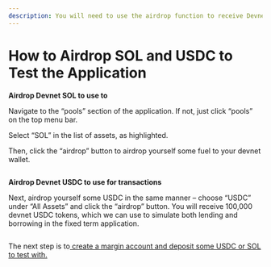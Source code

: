 ```yaml
---
description: You will need to use the airdrop function to receive Devnet tokens
---
```


# How to Airdrop SOL and USDC to Test the Application

**Airdrop Devnet SOL to use to**&#x20;

Navigate to the “pools” section of the application. If not, just click “pools” on the top menu bar.&#x20;

Select “SOL” in the list of assets, as highlighted.&#x20;

Then, click the “airdrop” button to airdrop yourself some fuel to your devnet wallet.

<figure><img src="https://lh5.googleusercontent.com/1xNcEIiVwKS6bi-asqVghypLTb3kcnMhpyqGhpeXbgr9CoMRiR4TMdSImLRRaPBTwzWjSswq9OegEp_yVdHmwfMjmjVm0ImqYs6m6i3YcJO0tiffs5pfROEF-csIlJjSXtNOdDrOl8momGOUyAWuNjs" alt=""><figcaption></figcaption></figure>

**Airdrop Devnet USDC to use for transactions**

Next, airdrop yourself some USDC in the same manner – choose “USDC” under “All Assets” and click the “airdrop” button. You will receive 100,000 devnet USDC tokens, which we can use to simulate both lending and borrowing in the fixed term application.

<figure><img src="https://lh4.googleusercontent.com/ZjR58norubYssJHfHYO58vZM9Vsep9whs87LElIPaJScZaZHVcBWN_aaNqo51ftlazS9ApGDVtgXSXuVhYxbgH9y_j00IC33P0TAEw9JuPq1epAHKy1YfJhkCDYQy1ECoROd3GgmMFynALQjtbivjuc" alt=""><figcaption></figcaption></figure>

The next step is to[ create a margin account and deposit some USDC or SOL to test with.](create-a-margin-account-and-deposit-usdc.md)

